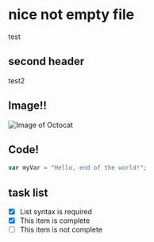 # nice not empty file

test

## second header

test2

## Image!!

![Image of Octocat](https://octodex.github.com/images/yaktocat.png)

## Code! 

``` javascript
var myVar = "Hello, end of the world!";
```

## task list

- [x] List syntax is required
- [x] This item is complete
- [ ] This item is not complete
